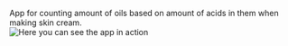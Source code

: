 App for counting amount of oils based on amount of acids in them when making skin cream.  
![Here you can see the app in action](https://github.com/user-attachments/assets/36eeb74e-a341-4917-a4c0-abf01ca783df)
